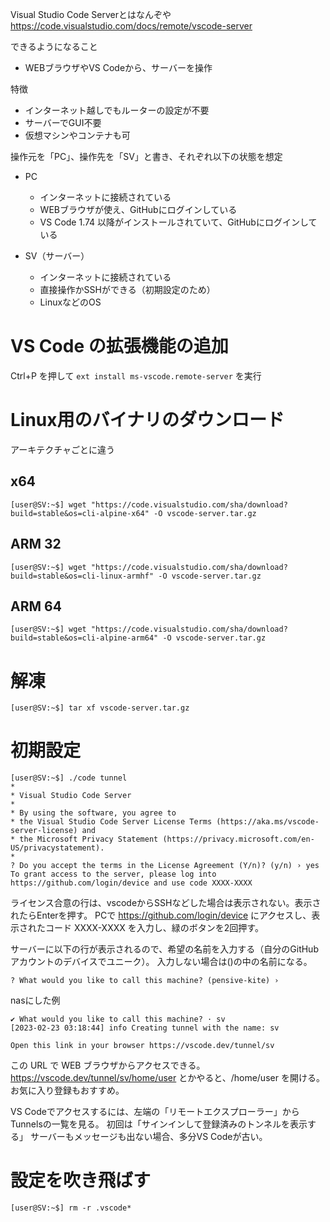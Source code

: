 Visual Studio Code Serverとはなんぞや
https://code.visualstudio.com/docs/remote/vscode-server

できるようになること
- WEBブラウザやVS Codeから、サーバーを操作

特徴
- インターネット越しでもルーターの設定が不要
- サーバーでGUI不要
- 仮想マシンやコンテナも可

操作元を「PC」、操作先を「SV」と書き、それぞれ以下の状態を想定

- PC
  - インターネットに接続されている
  - WEBブラウザが使え、GitHubにログインしている
  - VS Code 1.74 以降がインストールされていて、GitHubにログインしている

- SV（サーバー）
  - インターネットに接続されている
  - 直接操作かSSHができる（初期設定のため）
  - LinuxなどのOS

# VS Code の拡張機能の追加

Ctrl+P を押して `ext install ms-vscode.remote-server` を実行

# Linux用のバイナリのダウンロード

アーキテクチャごとに違う

## x64

```
[user@SV:~$] wget "https://code.visualstudio.com/sha/download?build=stable&os=cli-alpine-x64" -O vscode-server.tar.gz
```

## ARM 32

```
[user@SV:~$] wget "https://code.visualstudio.com/sha/download?build=stable&os=cli-linux-armhf" -O vscode-server.tar.gz
```

## ARM 64

```
[user@SV:~$] wget "https://code.visualstudio.com/sha/download?build=stable&os=cli-alpine-arm64" -O vscode-server.tar.gz
```

# 解凍

```
[user@SV:~$] tar xf vscode-server.tar.gz
```

# 初期設定

```
[user@SV:~$] ./code tunnel
*
* Visual Studio Code Server
*
* By using the software, you agree to
* the Visual Studio Code Server License Terms (https://aka.ms/vscode-server-license) and
* the Microsoft Privacy Statement (https://privacy.microsoft.com/en-US/privacystatement).
*
? Do you accept the terms in the License Agreement (Y/n)? (y/n) › yes
To grant access to the server, please log into https://github.com/login/device and use code XXXX-XXXX
```

ライセンス合意の行は、vscodeからSSHなどした場合は表示されない。表示されたらEnterを押す。
PCで https://github.com/login/device にアクセスし、表示されたコード XXXX-XXXX を入力し、緑のボタンを2回押す。

サーバーに以下の行が表示されるので、希望の名前を入力する（自分のGitHubアカウントのデバイスでユニーク）。
入力しない場合は()の中の名前になる。

```
? What would you like to call this machine? (pensive-kite) › 
```

nasにした例

```
✔ What would you like to call this machine? · sv
[2023-02-23 03:18:44] info Creating tunnel with the name: sv

Open this link in your browser https://vscode.dev/tunnel/sv
```

この URL で WEB ブラウザからアクセスできる。
https://vscode.dev/tunnel/sv/home/user とかやると、/home/user を開ける。
お気に入り登録もおすすめ。

VS Codeでアクセスするには、左端の「リモートエクスプローラー」からTunnelsの一覧を見る。
初回は「サインインして登録済みのトンネルを表示する」
サーバーもメッセージも出ない場合、多分VS Codeが古い。

# 設定を吹き飛ばす

```
[user@SV:~$] rm -r .vscode*
```
